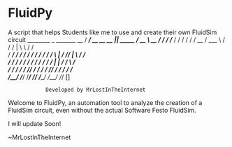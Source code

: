 # FluidPy
A script that helps Students like me to use and create their own FluidSim circuit
      ________                 _               _______         __ 
     /   ____/ __     __   __ |_|   _____     /  __   \ __    / / 
    /  /___   / /    / /  / / __   / ___  \  /  / /   | \ \  / /  
   /  ____/  / /    / /  / / / /  / /   \  | /  /_/  |   \ \/ /   
  /  /      / /    / /  / / / /  / /   |  |  /  ____/     \  /    
 /  /      / /__  / /__/ / / /  / /___/  /  /  /          / /     
/__/      /____/ /______/ /_/  /_______/   /__/          /_/   [] 

                
                Developed by MrLostInTheInternet
                
Welcome to FluidPy, an automation tool to analyze the creation of a FluidSim circuit, 
even without the actual Software Festo FluidSim.


I will update Soon!







~MrLostInTheInternet
